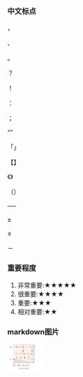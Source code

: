 ### 中文标点

，

、

。

？

！

：

；

“”

「」

【】

《》

（）

──

≥

≤

－

### 重要程度

1. 非常重要:★★★★★
2. 很重要:★★★★
3. 重要:★★★
4. 相对重要:★★

### markdown图片

<img src="Other/img/LSTM示意图.png" width="400" height="310" style="zoom:20%">